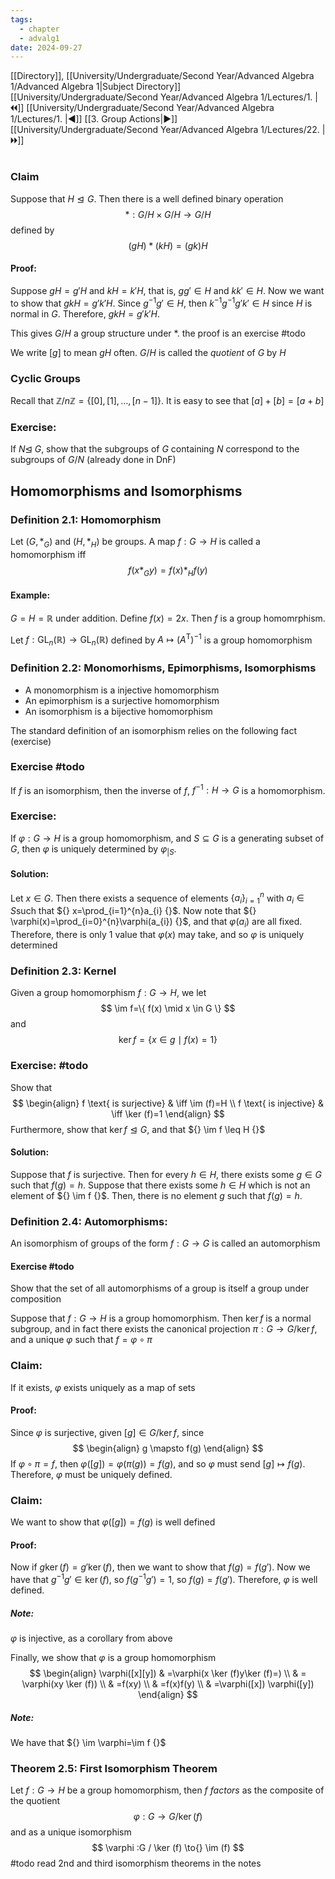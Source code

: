 ```yaml
---
tags:
  - chapter
  - advalg1
date: 2024-09-27
---
```

[[Directory]], [[University/Undergraduate/Second Year/Advanced Algebra 1/Advanced Algebra 1|Subject Directory]]
[[University/Undergraduate/Second Year/Advanced Algebra 1/Lectures/1. |🞀🞀]] [[University/Undergraduate/Second Year/Advanced Algebra 1/Lectures/1. |◀]] [[3. Group Actions|▶]] [[University/Undergraduate/Second Year/Advanced Algebra 1/Lectures/22. |🞂🞂]]
# 
## 
### Claim
Suppose that ${} H \trianglelefteq G {}$. Then there is a well defined binary operation
$$
*: G/H \times  G /H \to{} G / H
$$
defined by
$$
(gH)*(kH)=(gk)H
$$
#### Proof:
Suppose ${} gH=g'H {}$ and ${} kH=k'H {}$, that is, ${} gg' \in H {}$ and ${} kk' \in H {}$. Now we want to show that
${} gkH=g'k'H {}$. Since ${} g^{-1}g' \in H {}$, then ${} k^{-1}g^{-1}g'k' \in H {}$ since $H {}$ is normal in $G {}$. Therefore, ${} gkH=g'k'H {}$. 

This gives ${} G /H {}$ a group structure under $* {}$.
the proof is an exercise #todo 

We write ${} [g] {}$ to mean $gH {}$ often. ${} G /H {}$ is called the *quotient* of $G {}$ by $H {}$
### Cyclic Groups
Recall that ${} \mathbb{Z} / n\mathbb{Z}=\{ [0],\, [1],\, \dots,\, [n-1] \} {}$. It is easy to see that ${} [a]+[b]=[a+b] {}$
### Exercise: 
If $N \trianglelefteq \; G {}$, show that the subgroups of ${} G {}$ containing $N {}$ correspond to the subgroups of ${} G/ N {}$ (already done in DnF)
## Homomorphisms and Isomorphisms
### Definition 2.1: Homomorphism
Let ${} (G, *_{G}) {}$ and ${} (H,\, *_{H}) {}$ be groups. A map ${} f:G\to{}H {}$ is called a homomorphism iff
$$
f(x*_{G}y)=f(x)*_{H} f(y)
$$
#### Example:
${} G=H=\mathbb{R} {}$ under addition. Define ${} f(x)=2x {}$. Then $f {}$ is a group homomrphism.

Let ${} f:\mathrm{GL}_{n}(\mathbb{R})\to{} \mathrm{GL}_{n}(\mathbb{R}) {}$ defined by ${} A \mapsto (A^{\mathrm{T}})^{-1} {}$ is a group homomorphism
### Definition 2.2: Monomorhisms, Epimorphisms, Isomorphisms
- A monomorphism is a injective homomorphism
- An epimorphism is a surjective homomorphism
- An isomorphism is a bijective homomorphism

The standard definition of an isomorphism relies on the following fact (exercise)
### Exercise #todo
If $f {}$ is an isomorphism, then the inverse of $f {}$, ${} f^{-1}:H\to{}G {}$ is a homomorphism.
### Exercise: 
If ${} \varphi: G\to{}H {}$ is a group homomorphism, and ${} S \subseteq  G {}$ is a generating subset of $G {}$, then ${} \varphi {}$ is uniquely determined by ${} \varphi_{|S} {}$.
#### Solution:
Let ${} x \in  G {}$. Then there exists a sequence of elements ${} \{ a_{i} \}_{i=1}^{n} {}$ with ${} a_{i} \in  S {}$such that ${} x=\prod_{i=1}^{n}a_{i} {}$. Now note that ${} \varphi(x)=\prod_{i=0}^{n}\varphi(a_{i})  {}$, and that ${} \varphi(a_{i}) {}$ are all fixed. Therefore, there is only 1 value that ${} \varphi(x) {}$ may take, and so ${} \varphi {}$ is uniquely determined
### Definition 2.3: Kernel
Given a group homomorphism ${} f:G\to{}H {}$, we let 
$$
\im f=\{ f(x) \mid x \in G \}
$$
and 
$$
\ker f=\{ x \in  g \mid f(x)=1\}
$$
### Exercise: #todo 
Show that
$$
\begin{align}
 f \text{ is surjective}  & \iff \im (f)=H  \\
f \text{ is injective}  & \iff \ker (f)=1
 \end{align}
$$
Furthermore, show that ${} \ker f \trianglelefteq G {}$, and that ${} \im f \leq H {}$
#### Solution:
Suppose that $f {}$ is surjective. Then for every ${} h \in H {}$, there exists some ${} g \in G {}$ such that ${} f(g)=h {}$. Suppose that there exists some ${} h \in H {}$ which is not an element of ${} \im f {}$. Then, there is no element $g {}$ such that ${} f(g)=h {}$.
### Definition 2.4: Automorphisms:
An isomorphism of groups of the form ${} f:G\to{}G {}$ is called an automorphism
#### Exercise #todo 
Show that the set of all automorphisms of a group is itself a group under composition


Suppose that ${} f:G\to{}H {}$ is a group homomorphism. Then ${} \ker f {}$ is a normal subgroup, and in fact there exists the canonical projection ${} \pi:G \to{} G /\ker f {}$, and a unique ${} \varphi {}$ such that ${} f=\varphi \circ  \pi {}$
### Claim:
If it exists, ${} \varphi {}$ exists uniquely as a map of sets
#### Proof:
Since ${} \varphi {}$ is surjective, given ${} [g] \in  G / \ker f {}$, since 
$$
\begin{align}
g \mapsto f(g)
\end{align}
$$
If ${} \varphi \circ  \pi =f {}$, then ${} \varphi([g])=\varphi(\pi(g))=f(g) {}$, and so ${} \varphi {}$ must send ${} [g] \mapsto f(g) {}$. Therefore, $\varphi {}$ must be uniquely defined.
### Claim:
We want to show that ${} \varphi([g])=f(g) {}$ is well defined
#### Proof:
Now if ${} g\ker (f)=g' \ker (f) {}$, then we want to show that ${} f(g)=f(g') {}$. Now we have that ${} g^{-1}g' \in \ker (f) {}$, so ${} f(g^{-1}g')=1 {}$, so ${} f(g)=f(g') {}$. Therefore, ${} \varphi {}$ is well defined. 
##### Note:
${} \varphi {}$ is injective, as a corollary from above

Finally, we show that ${} \varphi {}$ is a group homomorphism
$$
\begin{align}
\varphi([x][y]) & =\varphi(x \ker (f)y\ker (f)=) \\
 & = \varphi(xy \ker  (f)) \\
 & =f(xy) \\
 & =f(x)f(y) \\
 & =\varphi([x]) \varphi([y])
\end{align}
$$
##### Note:
We have that ${} \im \varphi=\im f {}$
### Theorem 2.5: First Isomorphism Theorem
Let ${} f:G \to{}H {}$ be a group homomorphism, then $f {}$ *factors* as the composite of the quotient
$$
\varphi :G \to{} G / \ker (f)
$$
and as a unique isomorphism
$$
\varphi :G / \ker (f) \to{} \im (f)
$$
#todo read 2nd and third isomorphism theorems in the notes

